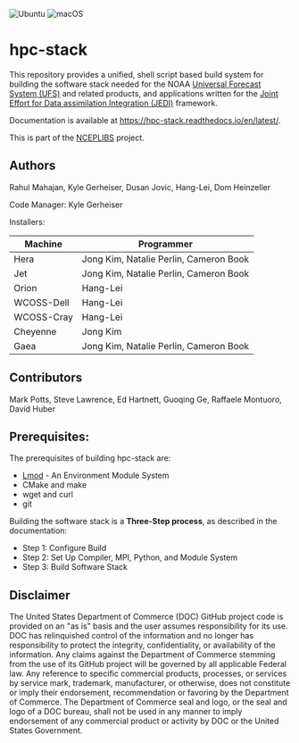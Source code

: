 
![Ubuntu](https://github.com/noaa-emc/hpc-stack/workflows/Build%20Ubuntu/badge.svg)
![macOS](https://github.com/noaa-emc/hpc-stack/workflows/Build%20macOS/badge.svg)

# hpc-stack

This repository provides a unified, shell script based build system
for building the software stack needed for the NOAA [Universal Forecast
System (UFS)](https://github.com/ufs-community/ufs-weather-model) and
related products, and applications written for the [Joint Effort for
Data assimilation Integration
(JEDI)](https://jointcenterforsatellitedataassimilation-jedi-docs.readthedocs-hosted.com/en/latest/)
framework.

Documentation is available at https://hpc-stack.readthedocs.io/en/latest/. 

This is part of the [NCEPLIBS](https://github.com/NOAA-EMC/NCEPLIBS) project.

## Authors

Rahul Mahajan, Kyle Gerheiser, Dusan Jovic, Hang-Lei, Dom Heinzeller

Code Manager: Kyle Gerheiser

Installers:

Machine     | Programmer
------------|------------------------------------------
Hera        | Jong Kim, Natalie Perlin, Cameron Book
Jet         | Jong Kim, Natalie Perlin, Cameron Book
Orion       | Hang-Lei
WCOSS-Dell  | Hang-Lei
WCOSS-Cray  | Hang-Lei
Cheyenne    | Jong Kim
Gaea        | Jong Kim, Natalie Perlin, Cameron Book

## Contributors

Mark Potts, Steve Lawrence, Ed Hartnett, Guoqing Ge, Raffaele Montuoro, David Huber

## Prerequisites:

The prerequisites of building hpc-stack are:

- [Lmod](https://lmod.readthedocs.io/en/latest/) - An Environment Module System
- CMake and make
- wget and curl
- git

Building the software stack is a **Three-Step process**, as described in the documentation:

- Step 1: Configure Build
- Step 2: Set Up Compiler, MPI, Python, and Module System
- Step 3: Build Software Stack


## Disclaimer

The United States Department of Commerce (DOC) GitHub project code is
provided on an "as is" basis and the user assumes responsibility for
its use. DOC has relinquished control of the information and no longer
has responsibility to protect the integrity, confidentiality, or
availability of the information. Any claims against the Department of
Commerce stemming from the use of its GitHub project will be governed
by all applicable Federal law. Any reference to specific commercial
products, processes, or services by service mark, trademark,
manufacturer, or otherwise, does not constitute or imply their
endorsement, recommendation or favoring by the Department of
Commerce. The Department of Commerce seal and logo, or the seal and
logo of a DOC bureau, shall not be used in any manner to imply
endorsement of any commercial product or activity by DOC or the United
States Government.
